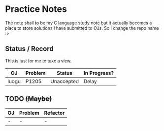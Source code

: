# Practice Notes

The note shall to be my C language study note but it actually becomes a place to store solutions I have submitted to OJs. So I change the repo name :>

## Status / Record

This is just for me to take a view.

|OJ|Problem|Status|In Progress?|
|--|-------|------|------------|
|luogu|P1205|Unaccepted|Delay|

## TODO ~~(Maybe)~~

|OJ|Problem|Refactor|
|--|-------|--------|
|-|-|-|